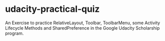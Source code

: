 # udacity-practical-quiz
An Exercise to practice RelativeLayout, Toolbar, ToolbarMenu, some Activity Lifecycle Methods and SharedPreference in the Google Udacity Scholarship program.
